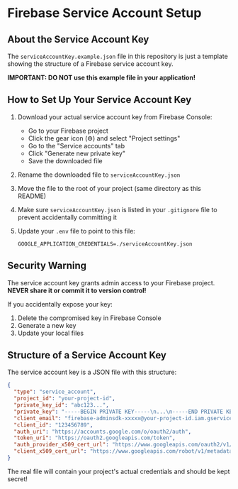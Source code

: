 # Firebase Service Account Setup

## About the Service Account Key

The `serviceAccountKey.example.json` file in this repository is just a template showing the structure of a Firebase service account key. 

**IMPORTANT: DO NOT use this example file in your application!**

## How to Set Up Your Service Account Key

1. Download your actual service account key from Firebase Console:
   - Go to your Firebase project
   - Click the gear icon (⚙️) and select "Project settings"
   - Go to the "Service accounts" tab
   - Click "Generate new private key"
   - Save the downloaded file

2. Rename the downloaded file to `serviceAccountKey.json`

3. Move the file to the root of your project (same directory as this README)

4. Make sure `serviceAccountKey.json` is listed in your `.gitignore` file to prevent accidentally committing it

5. Update your `.env` file to point to this file:
   ```
   GOOGLE_APPLICATION_CREDENTIALS=./serviceAccountKey.json
   ```

## Security Warning

The service account key grants admin access to your Firebase project. **NEVER share it or commit it to version control!**

If you accidentally expose your key:
1. Delete the compromised key in Firebase Console
2. Generate a new key
3. Update your local files

## Structure of a Service Account Key

The service account key is a JSON file with this structure:

```json
{
  "type": "service_account",
  "project_id": "your-project-id",
  "private_key_id": "abc123...",
  "private_key": "-----BEGIN PRIVATE KEY-----\n...\n-----END PRIVATE KEY-----\n",
  "client_email": "firebase-adminsdk-xxxxx@your-project-id.iam.gserviceaccount.com",
  "client_id": "123456789",
  "auth_uri": "https://accounts.google.com/o/oauth2/auth",
  "token_uri": "https://oauth2.googleapis.com/token",
  "auth_provider_x509_cert_url": "https://www.googleapis.com/oauth2/v1/certs",
  "client_x509_cert_url": "https://www.googleapis.com/robot/v1/metadata/x509/..."
}
```

The real file will contain your project's actual credentials and should be kept secret! 